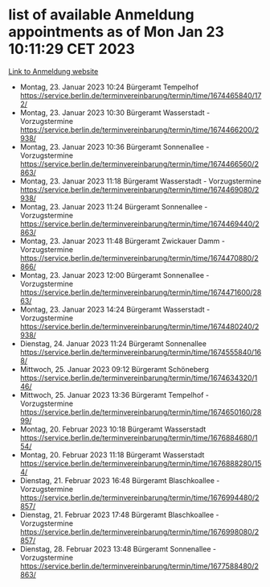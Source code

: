 # list of available Anmeldung appointments as of Mon Jan 23 10:11:29 CET 2023
[Link to Anmeldung website](https://service.berlin.de/terminvereinbarung/termin/tag.php?termin=0&anliegen[]=120686&dienstleisterlist=122210,122217,327316,122219,327312,122227,327314,122231,327346,122243,327348,122252,329742,122260,329745,122262,329748,122254,329751,122271,327278,122273,327274,122277,327276,330436,122280,327294,122282,327290,122284,327292,327539,122291,327270,122285,327266,122286,327264,122296,327268,150230,329760,122301,327282,122297,327286,122294,327284,122312,329763,122314,329775,122304,327330,122311,327334,122309,327332,122281,327352,122279,329772,122276,327324,122274,327326,122267,329766,122246,327318,122251,327320,122257,327322,122208,327298,122226,327300,121362,121364&herkunft=http%3A%2F%2Fservice.berlin.de%2Fdienstleistung%2F120686%2F)
- Montag, 23. Januar 2023 10:24 Bürgeramt Tempelhof https://service.berlin.de/terminvereinbarung/termin/time/1674465840/172/
- Montag, 23. Januar 2023 10:30 Bürgeramt Wasserstadt - Vorzugstermine https://service.berlin.de/terminvereinbarung/termin/time/1674466200/2938/
- Montag, 23. Januar 2023 10:36 Bürgeramt Sonnenallee - Vorzugstermine https://service.berlin.de/terminvereinbarung/termin/time/1674466560/2863/
- Montag, 23. Januar 2023 11:18 Bürgeramt Wasserstadt - Vorzugstermine https://service.berlin.de/terminvereinbarung/termin/time/1674469080/2938/
- Montag, 23. Januar 2023 11:24 Bürgeramt Sonnenallee - Vorzugstermine https://service.berlin.de/terminvereinbarung/termin/time/1674469440/2863/
- Montag, 23. Januar 2023 11:48 Bürgeramt Zwickauer Damm - Vorzugstermine https://service.berlin.de/terminvereinbarung/termin/time/1674470880/2866/
- Montag, 23. Januar 2023 12:00 Bürgeramt Sonnenallee - Vorzugstermine https://service.berlin.de/terminvereinbarung/termin/time/1674471600/2863/
- Montag, 23. Januar 2023 14:24 Bürgeramt Wasserstadt - Vorzugstermine https://service.berlin.de/terminvereinbarung/termin/time/1674480240/2938/
- Dienstag, 24. Januar 2023 11:24 Bürgeramt Sonnenallee https://service.berlin.de/terminvereinbarung/termin/time/1674555840/168/
- Mittwoch, 25. Januar 2023 09:12 Bürgeramt Schöneberg https://service.berlin.de/terminvereinbarung/termin/time/1674634320/146/
- Mittwoch, 25. Januar 2023 13:36 Bürgeramt Tempelhof - Vorzugstermine https://service.berlin.de/terminvereinbarung/termin/time/1674650160/2899/
- Montag, 20. Februar 2023 10:18 Bürgeramt Wasserstadt https://service.berlin.de/terminvereinbarung/termin/time/1676884680/154/
- Montag, 20. Februar 2023 11:18 Bürgeramt Wasserstadt https://service.berlin.de/terminvereinbarung/termin/time/1676888280/154/
- Dienstag, 21. Februar 2023 16:48 Bürgeramt Blaschkoallee - Vorzugstermine https://service.berlin.de/terminvereinbarung/termin/time/1676994480/2857/
- Dienstag, 21. Februar 2023 17:48 Bürgeramt Blaschkoallee - Vorzugstermine https://service.berlin.de/terminvereinbarung/termin/time/1676998080/2857/
- Dienstag, 28. Februar 2023 13:48 Bürgeramt Sonnenallee - Vorzugstermine https://service.berlin.de/terminvereinbarung/termin/time/1677588480/2863/
